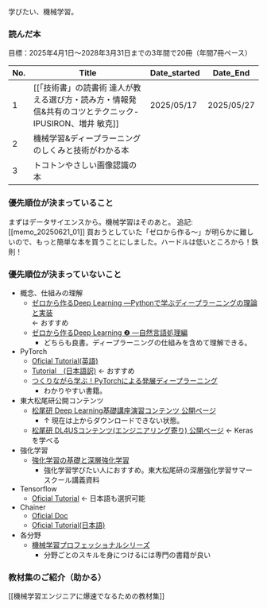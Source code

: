 学びたい、機械学習。

### 読んだ本
目標：2025年4月1日〜2028年3月31日までの3年間で20冊（年間7冊ペース）

| No. | Title                                                       | Date_started | Date_End   |
| --- | ----------------------------------------------------------- | ------------ | ---------- |
| 1   | [[「技術書」の読書術 達人が教える選び方・読み方・情報発信&共有のコツとテクニック-IPUSIRON、増井 敏克]] | 2025/05/17   | 2025/05/27 |
| 2   | 機械学習&ディープラーニングのしくみと技術がわかる本                                  |              |            |
| 3   | トコトンやさしい画像認識の本                                              |              |            |

### 優先順位が決まっていること
まずはデータサイエンスから。機械学習はそのあと。
追記:[[memo_20250621_01]]
買おうとしていた「ゼロから作る〜」が明らかに難しいので、もっと簡単な本を買うことにしました。ハードルは低いところから！鉄則！

### 優先順位が決まっていないこと
- 概念、仕組みの理解
	- [ゼロから作るDeep Learning ―Pythonで学ぶディープラーニングの理論と実装](https://www.amazon.co.jp/%E3%82%BC%E3%83%AD%E3%81%8B%E3%82%89%E4%BD%9C%E3%82%8BDeep-Learning-%E2%80%95Python%E3%81%A7%E5%AD%A6%E3%81%B6%E3%83%87%E3%82%A3%E3%83%BC%E3%83%97%E3%83%A9%E3%83%BC%E3%83%8B%E3%83%B3%E3%82%B0%E3%81%AE%E7%90%86%E8%AB%96%E3%81%A8%E5%AE%9F%E8%A3%85-%E6%96%8E%E8%97%A4-%E5%BA%B7%E6%AF%85/dp/4873117585/ref=pd_vtp_1/356-3019440-1094367?pd_rd_w=yU11S&pf_rd_p=949e26f5-c2ef-4c96-bfde-49d7614d0317&pf_rd_r=PRNW0HSA9D823TNGXPJ2&pd_rd_r=88bd2840-1d82-442e-bc42-526e86415f57&pd_rd_wg=4AmJf&pd_rd_i=4873117585&psc=1)  
		← おすすめ
	- [ゼロから作るDeep Learning ❷ ―自然言語処理編](https://www.amazon.co.jp/%E3%82%BC%E3%83%AD%E3%81%8B%E3%82%89%E4%BD%9C%E3%82%8BDeep-Learning-%E2%80%95%E8%87%AA%E7%84%B6%E8%A8%80%E8%AA%9E%E5%87%A6%E7%90%86%E7%B7%A8-%E6%96%8E%E8%97%A4-%E5%BA%B7%E6%AF%85/dp/4873118360/ref=pd_bxgy_img_1/356-3019440-1094367?pd_rd_w=WLejN&pf_rd_p=d8f6e0ab-48ef-4eca-99d5-60d97e927468&pf_rd_r=PX80ZBSX7SWJ5KJVN5VE&pd_rd_r=eb994fb8-6be7-44ad-87c0-39e92eb14849&pd_rd_wg=ILF3H&pd_rd_i=4873118360&psc=1)
		- どちらも良書。ディープラーニングの仕組みを含めて理解できる。
- PyTorch
	- [Oficial Tutorial(英語)](https://pytorch.org/tutorials/)
	- [Tutorial　(日本語訳)](https://yutaroogawa.github.io/pytorch_tutorials_jp/) ← おすすめ
	- [つくりながら学ぶ！PyTorchによる発展ディープラーニング](https://www.amazon.co.jp/%E3%81%A4%E3%81%8F%E3%82%8A%E3%81%AA%E3%81%8C%E3%82%89%E5%AD%A6%E3%81%B6%EF%BC%81PyTorch%E3%81%AB%E3%82%88%E3%82%8B%E7%99%BA%E5%B1%95%E3%83%87%E3%82%A3%E3%83%BC%E3%83%97%E3%83%A9%E3%83%BC%E3%83%8B%E3%83%B3%E3%82%B0-%E5%B0%8F%E5%B7%9D-%E9%9B%84%E5%A4%AA%E9%83%8E-ebook/dp/B07VPDVNKW/ref=sr_1_1?__mk_ja_JP=%E3%82%AB%E3%82%BF%E3%82%AB%E3%83%8A&keywords=%E3%81%A4%E3%81%8F%E3%82%8A%E3%81%AA%E3%81%8C%E3%82%89%E5%AD%A6%E3%81%B6%EF%BC%81PyTorch%E3%81%AB%E3%82%88%E3%82%8B%E7%99%BA%E5%B1%95%E3%83%87%E3%82%A3%E3%83%BC%E3%83%97%E3%83%A9%E3%83%BC%E3%83%8B%E3%83%B3%E3%82%B0&qid=1639033648&s=digital-text&sr=1-1)
		- わかりやすい書籍。
- 東大松尾研公開コンテンツ
	- [松尾研 Deep Learning基礎講座演習コンテンツ 公開ページ](https://weblab.t.u-tokyo.ac.jp/deep-learning%E5%9F%BA%E7%A4%8E%E8%AC%9B%E5%BA%A7%E6%BC%94%E7%BF%92%E3%82%B3%E3%83%B3%E3%83%86%E3%83%B3%E3%83%84-%E5%85%AC%E9%96%8B%E3%83%9A%E3%83%BC%E3%82%B8/)
		- ↑ 現在は上からダウンロードできない状態。
	- [松尾研 DL4USコンテンツ(エンジニアリング寄り) 公開ページ](https://weblab.t.u-tokyo.ac.jp/dl4us/) ← Kerasを学べる
- 強化学習
	- [強化学習の基礎と深層強化学習](https://www.slideshare.net/ShotaImai3/rlssdeepreinforcementlearning)
		- 強化学習学びたい人におすすめ。東大松尾研の深層強化学習サマースクール講義資料
- Tensorflow
	- [Oficial Tutorial](https://www.tensorflow.org/tutorials) ← 日本語も選択可能
- Chainer
	- [Oficial Doc](https://docs.chainer.org/en/stable/#)
	- [Oficial Tutorial(日本語)](https://tutorials.chainer.org/ja/tutorial.html)
- 各分野
	- [機械学習プロフェッショナルシリーズ](https://www.kspub.co.jp/book/series/S043.html)
		- 分野ごとのスキルを身につけるには専門の書籍が良い

### 教材集のご紹介（助かる）
[[機械学習エンジニアに爆速でなるための教材集]]
